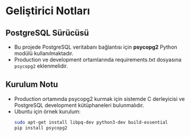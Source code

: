 # Geliştirici Notları

## PostgreSQL Sürücüsü

- Bu projede PostgreSQL veritabanı bağlantısı için **psycopg2** Python modülü kullanılmaktadır.
- Production ve development ortamlarında requirements.txt dosyasına `psycopg2` eklenmelidir.

## Kurulum Notu

- Production ortamında psycopg2 kurmak için sistemde C derleyicisi ve PostgreSQL development kütüphaneleri bulunmalıdır.
- Ubuntu için örnek kurulum:
  ```bash
  sudo apt-get install libpq-dev python3-dev build-essential
  pip install psycopg2
  ``` 